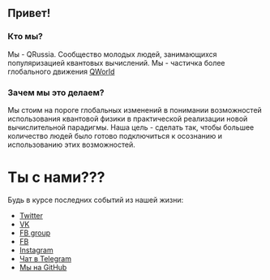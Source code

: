 ## Привет!

### Кто мы?

Мы - QRussia. Сообщество молодых людей, занимающихся популяризацией квантовых вычислений. Мы - частичка более глобального движения [QWorld](https://qworld.net/)

### Зачем мы это делаем?

Мы стоим на пороге глобальных изменений в понимании возможностей использования квантовой физики в практической реализации новой вычислительной парадигмы. Наша цель - сделать так, чтобы большее количество людей было готово подключиться к осознанию и использованию этих возможностей.

# Ты с нами???

Будь в курсе последних событий из нашей жизни:
- [Twitter](https://twitter.com/qrussia2)
- [VK](https://vk.com/qworldrussia)
- [FB group](https://www.facebook.com/groups/qworldrussia/)
- [FB](https://www.facebook.com/qworldrussia/)
- [Instagram](https://www.instagram.com/qworldrussia/)
- [Чат в Telegram](https://t.me/+2JEZAtbId-ZjMzRi)
- [Мы на GitHub](https://github.com/QRussia)